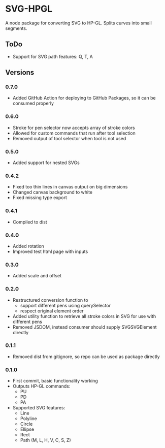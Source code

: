 # SVG-HPGL

A node package for converting SVG to HP-GL. Splits curves into small segments.

## ToDo

-   Support for SVG path features: Q, T, A

## Versions

### 0.7.0

-   Added GitHub Action for deploying to GitHub Packages, so it can be consumed properly

### 0.6.0

-   Stroke for pen selector now accepts array of stroke colors
-   Allowed for custom commands that run after tool selection
-   Removed output of tool selector when tool is not used

### 0.5.0

-   Added support for nested SVGs

### 0.4.2

-   Fixed too thin lines in canvas output on big dimensions
-   Changed canvas background to white
-   Fixed missing type export

### 0.4.1

-   Compiled to dist

### 0.4.0

-   Added rotation
-   Improved test html page with inputs

### 0.3.0

-   Added scale and offset

### 0.2.0

-   Restructured conversion function to
    -   support different pens using querySelector
    -   respect original element order
-   Added utility function to retrieve all stroke colors in SVG for use with different pens
-   Removed JSDOM, instead consumer should supply SVGSVGElement directly

### 0.1.1

-   Removed dist from gitignore, so repo can be used as package directly

### 0.1.0

-   First commit, basic functionality working
-   Outputs HP-GL commands:
    -   PU
    -   PD
    -   PA
-   Supported SVG features:
    -   Line
    -   Polyline
    -   Circle
    -   Ellipse
    -   Rect
    -   Path (M, L, H, V, C, S, Z)
